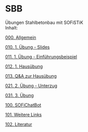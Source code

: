 # SBB
Übungen Stahlbetonbau mit SOFiSTiK\
Inhalt:

[000. Allgemein](https://aiztok.github.io/SBB/000_Allgemein.html)

[010. 1. Übung - Slides](https://aiztok.github.io/SBB/slides/index.html)

[011. 1. Übung - Einführungsbeispiel](https://aiztok.github.io/SBB/011_Einfuehrungsbeispiel.html)

[012. 1. Hausübung](https://aiztok.github.io/SBB/012_Hausuebung.html)

[013. Q&A zur Hausübung](https://aiztok.github.io/SBB/013_Q&A_zur_Hausuebung.html)

[021. 2. Übung - Unterzug](https://aiztok.github.io/SBB/021_Uebung-Unterzug.html)

[031. 3. Übung](https://aiztok.github.io/SBB/031_Uebung.html)

[100. SOFiChatBot](https://aiztok.github.io/SBB/100_SOFiChatBot.html)

[101. Weitere Links](https://aiztok.github.io/SBB/101_Weitere_Links.html)

[102. Literatur](https://aiztok.github.io/SBB/102_Literatur.html)
